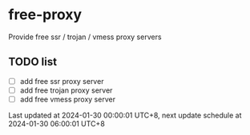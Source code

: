 
# free-proxy
Provide free ssr / trojan / vmess proxy servers


## TODO list
- [ ] add free ssr proxy server
- [ ] add free trojan proxy server
- [ ] add free vmess proxy server

Last updated at 2024-01-30 00:00:01 UTC+8, next update schedule at 2024-01-30 06:00:01 UTC+8

